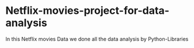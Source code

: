 # Netflix-movies-project-for-data-analysis
In this Netflix movies Data we done all the data analysis by Python-Libraries
